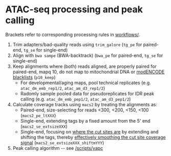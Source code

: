 # ATAC-seq processing and peak calling
Brackets refer to corresponding processing rules in [workflows/](/workflows/).
1. Trim adapters/bad-quality reads using `trim_galore` (`tg_pe` for paired-end, `tg_se` for single-end)
2. Align with `bwa sampe` (BWA-backtrack) (`bwa_pe` for paired-end, `tg_se` for single-end)
3. Keep alignments where (both) reads aligned, are properly paired for paired-end, mapq 10, do not map to mitochondrial DNA or [modENCODE blacklists](https://www.encodeproject.org/comparative/regulation/#Wormset5) (`p10_keep`)
    * For developmental/aging maps, pool technical replicates (e.g. `atac_dm_emb_rep1/2`, `atac_am_d3_rep1/2`)
    * Radomly sample pooled data for pseudoreplicates for IDR peak calling (e.g. `atac_dm_emb_pep1/2`, `atac_am_d3_pep1/2`)
4. Calculate coverage tracks using `macs2` by treating the alignments as:
    * Paired-end, size-selecting for reads <300, <200, <150, <100 (`macs2_pe_ltXXX`)
    * Single-end, extending tags by a fixed amount from the 5' end (`macs2_se_extsizeXXX`)
    * Single-end, focusing on [where the cut sites are](https://github.com/taoliu/MACS/issues/145) by extending and shifting the tags, thereby [effectively smoothing the cut site coverage signal](https://groups.google.com/forum/#!topic/macs-announcement/4OCE59gkpKYs) (`macs2_se_extsizeXXX_shiftmYYY`)
5. Peak calling algorithm -- see [/scripts/yapc](/scripts/yapc/)
